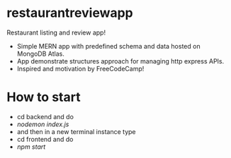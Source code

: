 # restaurantreviewapp
Restaurant listing and review app!
- Simple MERN app with predefined schema and data hosted on MongoDB Atlas.
- App demonstrate structures approach for managing http express APIs.
- Inspired and motivation by FreeCodeCamp!

# How to start
- cd backend and do
- _nodemon index.js_
- and then in a new terminal instance type
- cd frontend and do
- _npm start_ 
